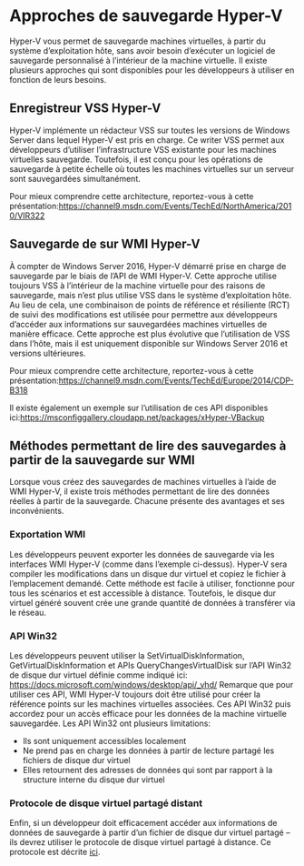 # <a name="hyper-v-backup-approaches"></a>Approches de sauvegarde Hyper-V
Hyper-V vous permet de sauvegarde machines virtuelles, à partir du système d’exploitation hôte, sans avoir besoin d’exécuter un logiciel de sauvegarde personnalisé à l’intérieur de la machine virtuelle.  Il existe plusieurs approches qui sont disponibles pour les développeurs à utiliser en fonction de leurs besoins.
## <a name="hyper-v-vss-writer"></a>Enregistreur VSS Hyper-V
Hyper-V implémente un rédacteur VSS sur toutes les versions de Windows Server dans lequel Hyper-V est pris en charge.  Ce writer VSS permet aux développeurs d’utiliser l’infrastructure VSS existante pour les machines virtuelles sauvegarde.  Toutefois, il est conçu pour les opérations de sauvegarde à petite échelle où toutes les machines virtuelles sur un serveur sont sauvegardées simultanément.

Pour mieux comprendre cette architecture, reportez-vous à cette présentation:https://channel9.msdn.com/Events/TechEd/NorthAmerica/2010/VIR322
## <a name="hyper-v-wmi-based-backup"></a>Sauvegarde de sur WMI Hyper-V
À compter de Windows Server 2016, Hyper-V démarré prise en charge de sauvegarde par le biais de l’API de WMI Hyper-V.  Cette approche utilise toujours VSS à l’intérieur de la machine virtuelle pour des raisons de sauvegarde, mais n’est plus utilise VSS dans le système d’exploitation hôte.  Au lieu de cela, une combinaison de points de référence et résiliente (RCT) de suivi des modifications est utilisée pour permettre aux développeurs d’accéder aux informations sur sauvegardées machines virtuelles de manière efficace.  Cette approche est plus évolutive que l’utilisation de VSS dans l’hôte, mais il est uniquement disponible sur Windows Server 2016 et versions ultérieures.

Pour mieux comprendre cette architecture, reportez-vous à cette présentation:https://channel9.msdn.com/Events/TechEd/Europe/2014/CDP-B318 

Il existe également un exemple sur l’utilisation de ces API disponibles ici:https://msconfiggallery.cloudapp.net/packages/xHyper-VBackup
## <a name="methods-for-reading-backups-from-wmi-based-backup"></a>Méthodes permettant de lire des sauvegardes à partir de la sauvegarde sur WMI
Lorsque vous créez des sauvegardes de machines virtuelles à l’aide de WMI Hyper-V, il existe trois méthodes permettant de lire des données réelles à partir de la sauvegarde.  Chacune présente des avantages et ses inconvénients.
### <a name="wmi-export"></a>Exportation WMI
Les développeurs peuvent exporter les données de sauvegarde via les interfaces WMI Hyper-V (comme dans l’exemple ci-dessus).  Hyper-V sera compiler les modifications dans un disque dur virtuel et copiez le fichier à l’emplacement demandé.  Cette méthode est facile à utiliser, fonctionne pour tous les scénarios et est accessible à distance.  Toutefois, le disque dur virtuel généré souvent crée une grande quantité de données à transférer via le réseau.
### <a name="win32-apis"></a>API Win32
Les développeurs peuvent utiliser la SetVirtualDiskInformation, GetVirtualDiskInformation et APIs QueryChangesVirtualDisk sur l’API Win32 de disque dur virtuel définie comme indiqué ici: https://docs.microsoft.com/windows/desktop/api/_vhd/ Remarque que pour utiliser ces API, WMI Hyper-V toujours doit être utilisé pour créer la référence points sur les machines virtuelles associées.  Ces API Win32 puis accordez pour un accès efficace pour les données de la machine virtuelle sauvegardée.  Les API Win32 ont plusieurs limitations:
*   Ils sont uniquement accessibles localement
*   Ne prend pas en charge les données à partir de lecture partagé les fichiers de disque dur virtuel
*   Elles retournent des adresses de données qui sont par rapport à la structure interne du disque dur virtuel

### <a name="remote-shared-virtual-disk-protocol"></a>Protocole de disque virtuel partagé distant
Enfin, si un développeur doit efficacement accéder aux informations de données de sauvegarde à partir d’un fichier de disque dur virtuel partagé – ils devrez utiliser le protocole de disque virtuel partagé à distance.  Ce protocole est décrite [ici](https://docs.microsoft.com/openspecs/windows_protocols/ms-rsvd/c865c326-47d6-4a91-a62d-0e8f26007d15).
